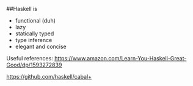 ##Haskell is
- functional (duh)
- lazy
- statically typed
- type inference
- elegant and concise

Useful references:
https://www.amazon.com/Learn-You-Haskell-Great-Good/dp/1593272839

https://github.com/haskell/cabal+